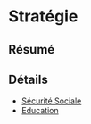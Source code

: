 # Stratégie

## Résumé 

## Détails
- [Sécurité Sociale](./securite-sociale.md)
- [Education](./education.md)
